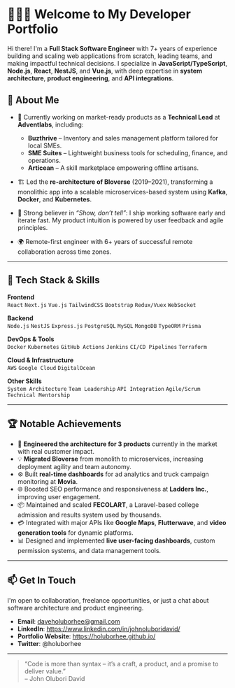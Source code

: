 # 👨🏽‍💻 Welcome to My Developer Portfolio

Hi there! I'm a **Full Stack Software Engineer** with 7+ years of experience building and scaling web applications from scratch, leading teams, and making impactful technical decisions. I specialize in **JavaScript/TypeScript**, **Node.js**, **React**, **NestJS**, and **Vue.js**, with deep expertise in **system architecture**, **product engineering**, and **API integrations**.

## 🚀 About Me

- 💼 Currently working on market-ready products as a **Technical Lead** at **Adventlabs**, including:
  - **Buzthrive** – Inventory and sales management platform tailored for local SMEs.
  - **SME Suites** – Lightweight business tools for scheduling, finance, and operations.
  - **Articean** – A skill marketplace empowering offline artisans.

- 🏗️ Led the **re-architecture of Bloverse** (2019–2021), transforming a monolithic app into a scalable microservices-based system using **Kafka**, **Docker**, and **Kubernetes**.

- 🧠 Strong believer in *“Show, don’t tell”*: I ship working software early and iterate fast. My product intuition is powered by user feedback and agile principles.

- 🌍 Remote-first engineer with 6+ years of successful remote collaboration across time zones.

---

## 🧰 Tech Stack & Skills

**Frontend**  
`React` `Next.js` `Vue.js` `TailwindCSS` `Bootstrap` `Redux/Vuex` `WebSocket`

**Backend**  
`Node.js` `NestJS` `Express.js` `PostgreSQL` `MySQL` `MongoDB` `TypeORM` `Prisma`

**DevOps & Tools**  
`Docker` `Kubernetes` `GitHub Actions` `Jenkins` `CI/CD Pipelines` `Terraform`

**Cloud & Infrastructure**  
`AWS` `Google Cloud` `DigitalOcean`

**Other Skills**  
`System Architecture` `Team Leadership` `API Integration` `Agile/Scrum` `Technical Mentorship`

---

## 🏆 Notable Achievements

- 🔧 **Engineered the architecture for 3 products** currently in the market with real customer impact.
- 💡 **Migrated Bloverse** from monolith to microservices, increasing deployment agility and team autonomy.
- ⚙️ Built **real-time dashboards** for ad analytics and truck campaign monitoring at **Movia**.
- 🌐 Boosted SEO performance and responsiveness at **Ladders Inc.**, improving user engagement.
- 📦 Maintained and scaled **FECOLART**, a Laravel-based college admission and results system used by thousands.
- 💳 Integrated with major APIs like **Google Maps**, **Flutterwave**, and **video generation tools** for dynamic platforms.
- 📊 Designed and implemented **live user-facing dashboards**, custom permission systems, and data management tools.

---

## 📫 Get In Touch

I'm open to collaboration, freelance opportunities, or just a chat about software architecture and product engineering.

- **Email**: daveholuborhee@gmail.com
- **LinkedIn**: https://www.linkedin.com/in/johnoluboridavid/
- **Portfolio Website**: https://holuborhee.github.io/
- **Twitter**: @holuborhee

---

> “Code is more than syntax – it’s a craft, a product, and a promise to deliver value.”  
> – John Olubori David

